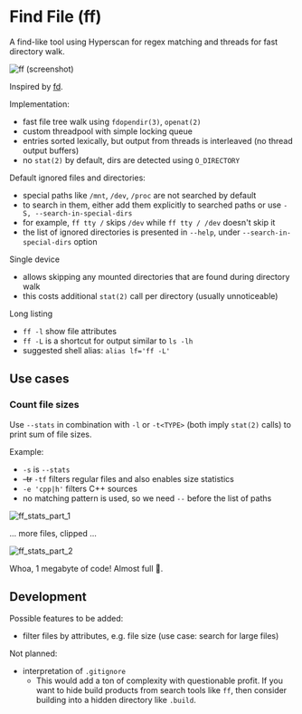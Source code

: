 Find File (ff)
==============

A find-like tool using Hyperscan for regex matching and threads for fast directory walk.

![ff (screenshot)](https://user-images.githubusercontent.com/6216152/95231266-39a57180-0803-11eb-90a2-f8de1bf49416.png)

Inspired by [fd](https://github.com/sharkdp/fd).

Implementation:
- fast file tree walk using `fdopendir(3)`, `openat(2)`
- custom threadpool with simple locking queue
- entries sorted lexically, but output from threads is interleaved (no thread output buffers)
- no `stat(2)` by default, dirs are detected using `O_DIRECTORY`

Default ignored files and directories:
- special paths like `/mnt`, `/dev`, `/proc` are not searched by default
- to search in them, either add them explicitly to searched paths or use `-S, --search-in-special-dirs`
- for example, `ff tty /` skips `/dev` while `ff tty / /dev` doesn't skip it
- the list of ignored directories is presented in `--help`, under `--search-in-special-dirs` option

Single device
- allows skipping any mounted directories that are found during directory walk
- this costs additional `stat(2)` call per directory (usually unnoticeable)

Long listing
- `ff -l` show file attributes
- `ff -L` is a shortcut for output similar to `ls -lh`
- suggested shell alias: `alias lf='ff -L'`

Use cases
---------

### Count file sizes

Use `--stats` in combination with `-l` or `-t<TYPE>` (both imply `stat(2)` calls) to print sum of file sizes.

Example:
- `-s` is `--stats`
- ~~-tr~~ `-tf` filters regular files and also enables size statistics
- `-e 'cpp|h'` filters C++ sources
- no matching pattern is used, so we need `--` before the list of paths

![ff_stats_part_1](https://user-images.githubusercontent.com/6216152/97462585-2d628f00-193f-11eb-9c82-8030c4944a02.png)

... more files, clipped ...

![ff_stats_part_2](https://user-images.githubusercontent.com/6216152/97462870-76b2de80-193f-11eb-8eb4-c73b30c4c999.png)

Whoa, 1 megabyte of code! Almost full 💾.

Development
-----------

Possible features to be added:
- filter files by attributes, e.g. file size (use case: search for large files)

Not planned:
- interpretation of `.gitignore`
   - This would add a ton of complexity with questionable profit. If you want to hide
     build products from search tools like `ff`, then consider building into a hidden directory
     like `.build`.
